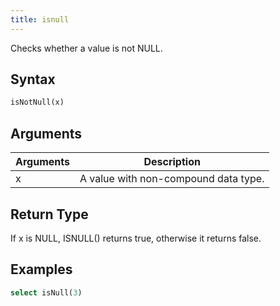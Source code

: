```yaml
---
title: isnull
---
```


Checks whether a value is not NULL.

## Syntax

```sql
isNotNull(x)
```

## Arguments

| Arguments   | Description |
| ----------- | ----------- |
| x | A value with non-compound data type. |



## Return Type

If x is NULL, ISNULL() returns true, otherwise it returns false.

## Examples

```sql
select isNull(3)
```
